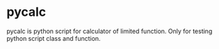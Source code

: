 # pycalc
pycalc is python script for calculator of limited function. Only for testing python script class and function.

